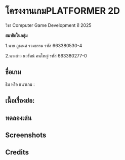 # โครงงานเกมPLATFORMER 2D 
วิชา Computer Game Development ปี 2025

**สมาชิกในกลุ่ม**

1.นาย ภูธเนศ รวมธรรม รหัส 663380530-4

2.นางสาว นวรัตน์ คนใหญ่ รหัส 663380277-0

## ชื่อเกม

ธีม หรือ แนวเกม :

## เนื้อเรื่องย่อ:



## ทดลองเล่น 


## Screenshots

## Credits
